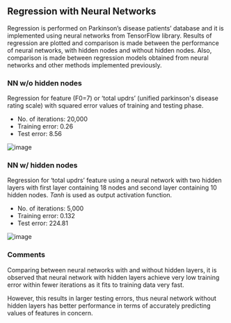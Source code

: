 ## Regression with Neural Networks

Regression is performed on Parkinson’s disease patients’ database and it is implemented using neural networks from TensorFlow library. Results of regression are plotted and comparison is made between the performance of neural networks, with hidden nodes and without hidden nodes. Also, comparison is made between regression models obtained from neural networks and other methods implemented previously.

### NN w/o hidden nodes

Regression for feature (F0=7) or ‘total updrs’ (unified parkinson's disease rating scale) with squared error values of training and testing phase. 

- No. of iterations: 20,000
- Training error: 0.26
- Test error: 8.56

![image](https://user-images.githubusercontent.com/25234772/220730937-c6f516a0-cff1-4c13-802b-c2e69ea0139b.png)

### NN w/ hidden nodes

Regression for ‘total updrs’ feature using a neural network with two hidden layers with first layer containing 18 nodes and second layer containing 10 hidden nodes. *Tanh* is used as output activation function.

- No. of iterations: 5,000
- Training error: 0.132
- Test error: 224.81

![image](https://user-images.githubusercontent.com/25234772/220731812-89a2cf8c-3c85-49e4-b483-d9d6b6622cf7.png)

### Comments

Comparing between neural networks with and without hidden layers, it is observed that neural network with hidden layers achieve very low training error within fewer iterations as it fits to training data very fast.

However, this results in larger testing errors, thus neural network without hidden layers has better performance in terms of accurately predicting values of features in concern.
